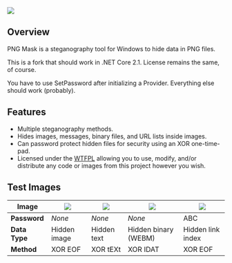 <img src="https://i.imgur.com/NnrDw0q.png" />

## Overview

PNG Mask is a steganography tool for Windows to hide data in PNG files.

This is a fork that should work in .NET Core 2.1. License remains the same, of course.

You have to use SetPassword after initializing a Provider. Everything else should work (probably).

## Features

* Multiple steganography methods.
* Hides images, messages, binary files, and URL lists inside images.
* Can password protect hidden files for security using an XOR one-time-pad.
* Licensed under the [WTFPL](http://www.wtfpl.net/txt/copying/) allowing you to use, modify, and/or distribute any code or images from this project however you wish.

## Test Images

| Image         | [<img src="https://i.imgur.com/xmXZNK9.png" />](https://i.imgur.com/xmXZNK9.png) | [<img src="https://i.imgur.com/RhIqvQO.png" />](https://i.imgur.com/RhIqvQO.png) | [<img src="https://i.imgur.com/5z0gEge.png" />](https://i.imgur.com/u0h1VSK.png) | [<img src="https://i.imgur.com/8as6XyR.png" />](https://i.imgur.com/8as6XyR.png) |
|---------------|--------------|-------------|----------------------|----------------------|
| **Password**  | *None*       | *None*      | *None*               | ABC                  |
| **Data Type** | Hidden image | Hidden text | Hidden binary (WEBM) | Hidden link index    |
| **Method**    | XOR EOF      | XOR tEXt    | XOR IDAT             | XOR EOF              |
